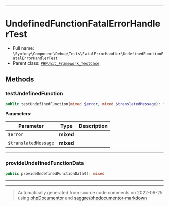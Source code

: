 ***

# UndefinedFunctionFatalErrorHandlerTest





* Full name: `\Symfony\Component\Debug\Tests\FatalErrorHandler\UndefinedFunctionFatalErrorHandlerTest`
* Parent class: [`PHPUnit_Framework_TestCase`](../../../../../PHPUnit_Framework_TestCase.md)




## Methods


### testUndefinedFunction



```php
public testUndefinedFunction(mixed $error, mixed $translatedMessage): mixed
```








**Parameters:**

| Parameter | Type | Description |
|-----------|------|-------------|
| `$error` | **mixed** |  |
| `$translatedMessage` | **mixed** |  |




***

### provideUndefinedFunctionData



```php
public provideUndefinedFunctionData(): mixed
```











***


***
> Automatically generated from source code comments on 2022-06-25 using [phpDocumentor](http://www.phpdoc.org/) and [saggre/phpdocumentor-markdown](https://github.com/Saggre/phpDocumentor-markdown)
